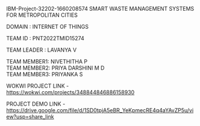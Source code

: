 IBM-Project-32202-1660208574
SMART WASTE MANAGEMENT SYSTEMS FOR METROPOLITAN CITIES

DOMAIN : INTERNET OF THINGS

TEAM ID : PNT2022TMID15274

TEAM LEADER : LAVANYA V

TEAM MEMBER1: NIVETHITHA P  
TEAM MEMBER2: PRIYA DARSHINI M D  
TEAM MEMBER3: PRIYANKA S 

WOKWI PROJECT LINK - https://wokwi.com/projects/348844846886158930

PROJECT DEMO LINK - https://drive.google.com/file/d/1SD0tpjA5eBR_YeKpmecRE4q4aYAvZP5u/view?usp=share_link


     

